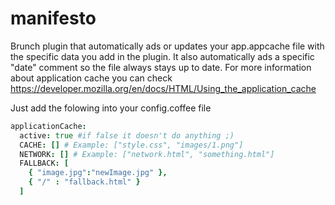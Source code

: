 manifesto
=========================

Brunch plugin that automatically ads or updates your app.appcache file with the specific data you add in the plugin. It also automatically ads a specific "date" comment so the file always stays up to date. For more information about application cache you can check https://developer.mozilla.org/en/docs/HTML/Using_the_application_cache

Just add the folowing into your config.coffee file

```coffeescript
applicationCache:
  active: true #if false it doesn't do anything ;)
  CACHE: [] # Example: ["style.css", "images/1.png"]
  NETWORK: [] # Example: ["network.html", "something.html"]
  FALLBACK: [
    { "image.jpg":"newImage.jpg" },
    { "/" : "fallback.html" }
  ]
```
